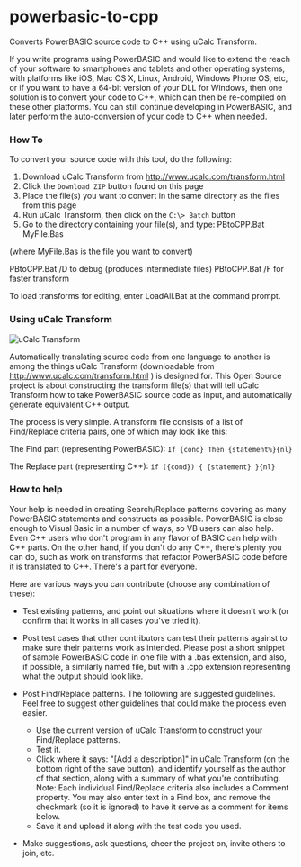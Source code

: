 powerbasic-to-cpp
=================

Converts PowerBASIC source code to C++ using uCalc Transform.

If you write programs using PowerBASIC and would like to extend the reach of your software to smartphones and tablets and other operating systems, with platforms like iOS, Mac OS X, Linux, Android, Windows Phone OS, etc, or if you want to have a 64-bit version of your DLL for Windows, then one solution is to convert your code to C++, which can then be re-compiled on these other platforms.  You can still continue developing in PowerBASIC, and later perform the auto-conversion of your code to C++ when needed.

### How To

To convert your source code with this tool, do the following:
   1. Download uCalc Transform from http://www.ucalc.com/transform.html
   2. Click the `Download ZIP` button found on this page
   3. Place the file(s) you want to convert in the same directory as the files from this page
   4. Run uCalc Transform, then click on the `C:\> Batch` button
   5. Go to the directory containing your file(s), and type: PBtoCPP.Bat MyFile.Bas
   
(where MyFile.Bas is the file you want to convert)

PBtoCPP.Bat /D to debug (produces intermediate files)
PBtoCPP.Bat /F for faster transform

To load transforms for editing, enter LoadAll.Bat at the command prompt.

### Using uCalc Transform
![uCalc Transform](http://www.ucalc.com/images/pbtocpp.png "uCalc Transform Example")

Automatically translating source code from one language to another is among the things uCalc Transform (downloadable from http://www.ucalc.com/transform.html ) is designed for.  This Open Source project is about constructing the transform file(s) that will tell uCalc Transform how to take PowerBASIC source code as input, and automatically generate equivalent C++ output.

The process is very simple.  A transform file consists of a list of Find/Replace criteria pairs, one of which may look like this:

The Find part (representing PowerBASIC):
`If {cond} Then {statement%}{nl}`

The Replace part (representing C++):
`if ({cond}) { {statement} }{nl}`

### How to help

Your help is needed in creating Search/Replace patterns covering as many PowerBASIC statements and constructs as possible.  PowerBASIC is close enough to Visual Basic in a number of ways, so VB users can also help.  Even C++ users who don't program in any flavor of BASIC can help with C++ parts.  On the other hand, if you don't do any C++, there's plenty you can do, such as work on transforms that refactor PowerBASIC code before it is translated to C++.  There's a part for everyone.

Here are various ways you can contribute (choose any combination of these):

- Test existing patterns, and point out situations where it doesn't work (or confirm that it works in all cases you've tried it).

- Post test cases that other contributors can test their patterns against to make sure their patterns work as intended.  Please post a short snippet of sample PowerBASIC code in one file with a .bas extension, and also, if possible, a similarly named file, but with a .cpp extension representing what the output should look like.

- Post Find/Replace patterns.  The following are suggested guidelines.  Feel free to suggest other guidelines that could make the process even easier.
   - Use the current version of uCalc Transform to construct your Find/Replace patterns.
   - Test it.
   - Click where it says: "[Add a description]" in uCalc Transform (on the bottom right of the save button), and identify yourself as the author of that section, along with a summary of what you're contributing.  Note: Each individual Find/Replace criteria also includes a Comment property.  You may also enter text in a Find box, and remove the checkmark (so it is ignored) to have it serve as a comment for items below.
   - Save it and upload it along with the test code you used.

- Make suggestions, ask questions, cheer the project on, invite others to join, etc.
   

